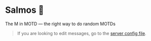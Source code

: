 # Salmos 🙏

The M in MOTD — the right way to do random MOTDs

> If you are looking to edit messages, go to the [server config file](../../servers/0-proxy/plugins/Salmos/config.yml).

